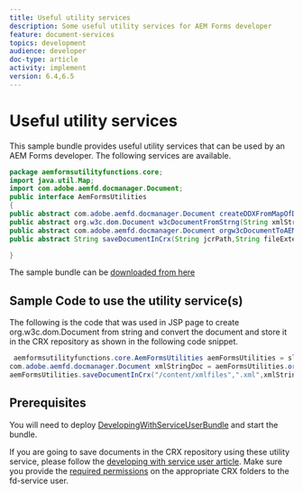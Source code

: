 ```yaml
---
title: Useful utility services
description: Some useful utility services for AEM Forms developer
feature: document-services
topics: development
audience: developer
doc-type: article
activity: implement
version: 6.4,6.5
---
```


# Useful utility services

This sample bundle provides useful utility services that can be used by an AEM Forms developer. The following services are available.


```java
package aemformsutilityfunctions.core;
import java.util.Map;
import com.adobe.aemfd.docmanager.Document;
public interface AemFormsUtilities
{
public abstract com.adobe.aemfd.docmanager.Document createDDXFromMapOfDocuments(Map<String, com.adobe.aemfd.docmanager.Document> paramMap);
public abstract org.w3c.dom.Document w3cDocumentFromStrng(String xmlString);
public abstract com.adobe.aemfd.docmanager.Document orgw3cDocumentToAEMFDDocument(org.w3c.dom.Document xmlDocument);
public abstract String saveDocumentInCrx(String jcrPath,String fileExtension, Document documentToSave);

}

```

The sample bundle can be [downloaded from here](assets/aemformsutilityfunctions.aemformsutilityfunctions.core-1.0-SNAPSHOT.jar)

## Sample Code to use the utility service(s)

The following is the code that was used in JSP page to create org.w3c.dom.Document from string and convert the document and store it in the CRX repository as shown in the following code snippet.

```java
 aemformsutilityfunctions.core.AemFormsUtilities aemFormsUtilities = sling.getService(aemformsutilityfunctions.core.AemFormsUtilities.class);
com.adobe.aemfd.docmanager.Document xmlStringDoc = aemFormsUtilities.orgw3cDocumentToAEMFDDocument(aemFormsUtilities.w3cDocumentFromStrng("<data><fname>Girish</fname></data>"));
aemFormsUtilities.saveDocumentInCrx("/content/xmlfiles",".xml",xmlStringDoc);
```

## Prerequisites


You will need to deploy [DevelopingWithServiceUserBundle](https://experienceleague.adobe.com/docs/experience-manager-learn/assets/DevelopingWithServiceUser.jar?lang=en) and start the bundle.


If you are going to save documents in the CRX repository using these utility service, please follow the [developing with service user article](https://experienceleague.adobe.com/docs/experience-manager-learn/forms/adaptive-forms/service-user-tutorial-develop.html?lang=en#adaptive-forms). Make sure you provide the [required permissions](http://localhost:4502/useradmin) on the appropriate CRX folders to the fd-service user.



